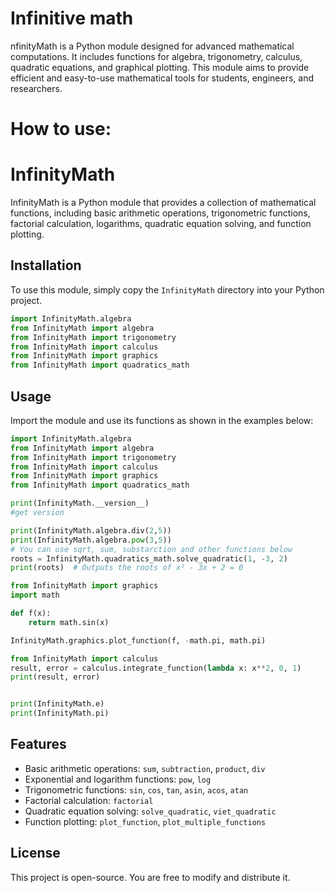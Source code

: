 # Infinitive math
nfinityMath is a Python module designed for advanced mathematical computations. It includes functions for algebra, trigonometry, calculus, quadratic equations, and graphical plotting. This module aims to provide efficient and easy-to-use mathematical tools for students, engineers, and researchers.
# How to use:
# InfinityMath

InfinityMath is a Python module that provides a collection of mathematical functions, including basic arithmetic operations, trigonometric functions, factorial calculation, logarithms, quadratic equation solving, and function plotting.

## Installation

To use this module, simply copy the `InfinityMath` directory into your Python project.
```python
import InfinityMath.algebra
from InfinityMath import algebra
from InfinityMath import trigonometry
from InfinityMath import calculus
from InfinityMath import graphics
from InfinityMath import quadratics_math
```

## Usage

Import the module and use its functions as shown in the examples below:

```python
import InfinityMath.algebra
from InfinityMath import algebra
from InfinityMath import trigonometry
from InfinityMath import calculus
from InfinityMath import graphics
from InfinityMath import quadratics_math

print(InfinityMath.__version__)
#get version

print(InfinityMath.algebra.div(2,5))
print(InfinityMath.algebra.pow(3,5))
# You can use sqrt, sum, substarction and other functions below
roots = InfinityMath.quadratics_math.solve_quadratic(1, -3, 2)
print(roots)  # Outputs the roots of x² - 3x + 2 = 0

from InfinityMath import graphics
import math

def f(x):
    return math.sin(x)

InfinityMath.graphics.plot_function(f, -math.pi, math.pi)

from InfinityMath import calculus
result, error = calculus.integrate_function(lambda x: x**2, 0, 1)
print(result, error)


print(InfinityMath.e)
print(InfinityMath.pi)
```

## Features

- Basic arithmetic operations: `sum`, `subtraction`, `product`, `div`
- Exponential and logarithm functions: `pow`, `log`
- Trigonometric functions: `sin`, `cos`, `tan`, `asin`, `acos`, `atan`
- Factorial calculation: `factorial`
- Quadratic equation solving: `solve_quadratic`, `viet_quadratic`
- Function plotting: `plot_function`, `plot_multiple_functions`

## License

This project is open-source. You are free to modify and distribute it.

